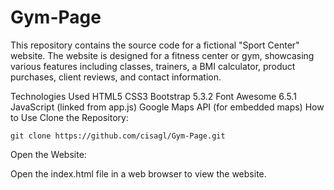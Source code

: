# Gym-Page

This repository contains the source code for a fictional "Sport Center" website. The website is designed for a fitness center or gym, showcasing various features including classes, trainers, a BMI calculator, product purchases, client reviews, and contact information.

Technologies Used
HTML5
CSS3
Bootstrap 5.3.2
Font Awesome 6.5.1
JavaScript (linked from app.js)
Google Maps API (for embedded maps)
How to Use
Clone the Repository:

`
git clone https://github.com/cisagl/Gym-Page.git
`


Open the Website:

Open the index.html file in a web browser to view the website.
